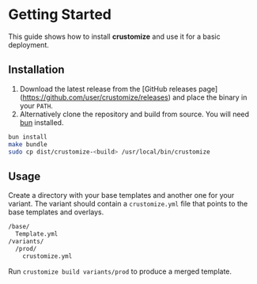 # Getting Started

This guide shows how to install **crustomize** and use it for a basic 
deployment.

## Installation

1. Download the latest release from the [GitHub releases page]
   (https://github.com/user/crustomize/releases) and place the binary in 
   your `PATH`.
2. Alternatively clone the repository and build from source. You will 
   need [bun](https://bun.sh) installed.

```bash
bun install
make bundle
sudo cp dist/crustomize-<build> /usr/local/bin/crustomize
```

## Usage

Create a directory with your base templates and another one for your 
variant. The variant should contain a `crustomize.yml` file that points 
to the base templates and overlays.

```bash
/base/
  Template.yml
/variants/
  /prod/
    crustomize.yml
```

Run `crustomize build variants/prod` to produce a merged template.

